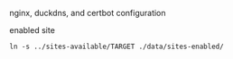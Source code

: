 nginx, duckdns, and certbot configuration


enabled site 
```fish
ln -s ../sites-available/TARGET ./data/sites-enabled/
```
